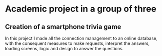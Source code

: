 # Academic project in a group of three

## Creation of a smartphone trivia game

In this project I made all the connection management to an online database, with the consequent measures to make requests, interpret the answers, loading screens, logic and design to answer the questions.
